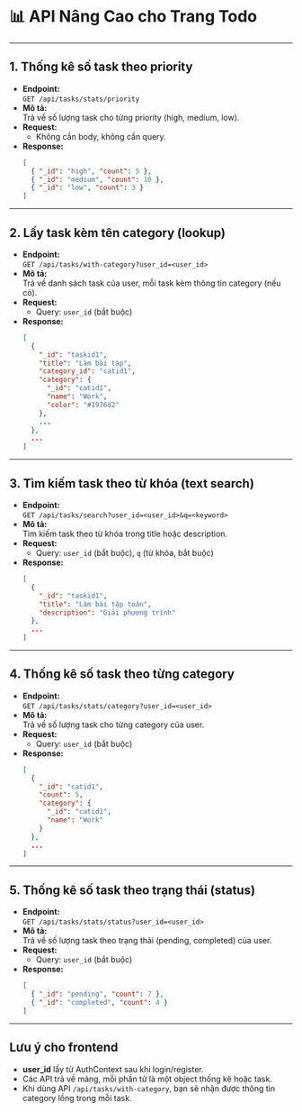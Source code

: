 # 📊 API Nâng Cao cho Trang Todo

---

## 1. Thống kê số task theo priority
- **Endpoint:**  
  `GET /api/tasks/stats/priority`
- **Mô tả:**  
  Trả về số lượng task cho từng priority (high, medium, low).
- **Request:**  
  - Không cần body, không cần query.
- **Response:**
  ```json
  [
    { "_id": "high", "count": 5 },
    { "_id": "medium", "count": 10 },
    { "_id": "low", "count": 3 }
  ]
  ```

---

## 2. Lấy task kèm tên category (lookup)
- **Endpoint:**  
  `GET /api/tasks/with-category?user_id=<user_id>`
- **Mô tả:**  
  Trả về danh sách task của user, mỗi task kèm thông tin category (nếu có).
- **Request:**  
  - Query: `user_id` (bắt buộc)
- **Response:**
  ```json
  [
    {
      "_id": "taskid1",
      "title": "Làm bài tập",
      "category_id": "catid1",
      "category": {
        "_id": "catid1",
        "name": "Work",
        "color": "#1976d2"
      },
      ...
    },
    ...
  ]
  ```

---

## 3. Tìm kiếm task theo từ khóa (text search)
- **Endpoint:**  
  `GET /api/tasks/search?user_id=<user_id>&q=<keyword>`
- **Mô tả:**  
  Tìm kiếm task theo từ khóa trong title hoặc description.
- **Request:**  
  - Query: `user_id` (bắt buộc), `q` (từ khóa, bắt buộc)
- **Response:**
  ```json
  [
    {
      "_id": "taskid1",
      "title": "Làm bài tập toán",
      "description": "Giải phương trình"
    },
    ...
  ]
  ```

---

## 4. Thống kê số task theo từng category
- **Endpoint:**  
  `GET /api/tasks/stats/category?user_id=<user_id>`
- **Mô tả:**  
  Trả về số lượng task cho từng category của user.
- **Request:**  
  - Query: `user_id` (bắt buộc)
- **Response:**
  ```json
  [
    {
      "_id": "catid1",
      "count": 5,
      "category": {
        "_id": "catid1",
        "name": "Work"
      }
    },
    ...
  ]
  ```

---

## 5. Thống kê số task theo trạng thái (status)
- **Endpoint:**  
  `GET /api/tasks/stats/status?user_id=<user_id>`
- **Mô tả:**  
  Trả về số lượng task theo trạng thái (pending, completed) của user.
- **Request:**  
  - Query: `user_id` (bắt buộc)
- **Response:**
  ```json
  [
    { "_id": "pending", "count": 7 },
    { "_id": "completed", "count": 4 }
  ]
  ```

---

## Lưu ý cho frontend
- **user_id** lấy từ AuthContext sau khi login/register.
- Các API trả về mảng, mỗi phần tử là một object thống kê hoặc task.
- Khi dùng API `/api/tasks/with-category`, bạn sẽ nhận được thông tin category lồng trong mỗi task. 